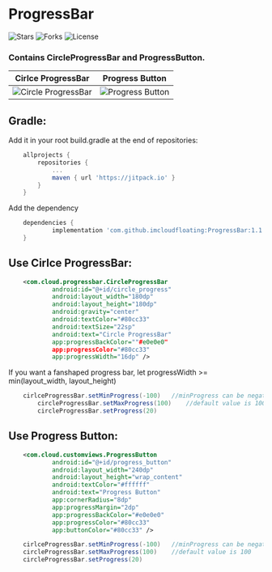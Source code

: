 # ProgressBar

![Stars](https://img.shields.io/github/stars/imcloudfloating/ProgressBar.svg)
![Forks](https://img.shields.io/github/forks/imcloudfloating/ProgressBar.svg)
![License](https://img.shields.io/github/license/imcloudfloating/ProgressBar.svg)

### Contains CircleProgressBar and ProgressButton.

Cirlce ProgressBar|Progress Button|
------------------|---------------|
![Circle ProgressBar](https://github.com/imcloudfloating/Images/blob/master/circle_progress_bar.gif?raw=true)|![Progress Button](https://github.com/imcloudfloating/Images/blob/master/progress_button.gif?raw=true)

## Gradle:
Add it in your root build.gradle at the end of repositories:
```gradle
	allprojects {
		repositories {
			...
			maven { url 'https://jitpack.io' }
		}
	}
```
Add the dependency
```gradle
	dependencies {
	        implementation 'com.github.imcloudfloating:ProgressBar:1.1'
	}
```

## Use Cirlce ProgressBar:
```xml
	<com.cloud.progressbar.CircleProgressBar
    	    android:id="@+id/circle_progress"
    	    android:layout_width="180dp"
    	    android:layout_height="180dp"
    	    android:gravity="center"
    	    android:textColor="#80cc33"
    	    android:textSize="22sp"
    	    android:text="Circle ProgressBar"
    	    app:progressBackColor=""#e0e0e0"
    	    app:progressColor="#80cc33"
    	    app:progressWidth="16dp" />
```
If you want a fanshaped progress bar, let progressWidth >= min(layout_width, layout_height)
```java
	cirlceProgressBar.setMinProgress(-100)   //minProgress can be negative, default is 0
    	circleProgressBar.setMaxProgress(100)    //default value is 100
    	circleProgressBar.setProgress(20)
```

## Use Progress Button:
```xml
	<com.cloud.customviews.ProgressButton
    	    android:id="@+id/progress_button"
    	    android:layout_width="240dp"
    	    android:layout_height="wrap_content"
    	    android:textColor="#ffffff"
    	    android:text="Progress Button"
    	    app:cornerRadius="8dp"
    	    app:progressMargin="2dp"
    	    app:progressBackColor="#e0e0e0"
    	    app:progressColor="#80cc33"
    	    app:buttonColor="#80cc33" />
```
```java
	cirlceProgressBar.setMinProgress(-100)   //minProgress can be negative, default is 0
	circleProgressBar.setMaxProgress(100)    //default value is 100
	circleProgressBar.setProgress(20)
```
